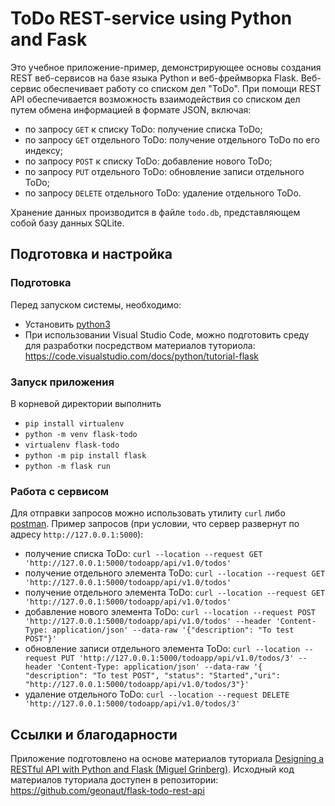 # ToDo REST-service using Python and Fask 
Это учебное приложение-пример, демонстрирующее основы создания REST веб-сервисов на базе языка Python и веб-фреймворка Flask. Веб-сервис обеспечивает работу со списком дел "ToDo". При помощи REST API обеспечивается возможность взаимодействия со списком дел путем обмена информацией в формате JSON, включая:
- по запросу ``GET`` к списку ToDo: получение списка ToDo;
- по запросу ``GET`` отдельного ToDo: получение отдельного ToDo по его индексу;
- по запросу ``POST`` к списку ToDo: добавление нового ToDo;
- по запросу ``PUT`` отдельного ToDo: обновление записи отдельного ToDo;
- по запросу ``DELETE`` отдельного ToDo: удаление отдельного ToDo.

Хранение данных производится в файле ``todo.db``, представляющем собой базу данных SQLite.

## Подготовка и настройка
### Подготовка
Перед запуском системы, необходимо:
- Установить [python3](https://www.python.org/download/releases/3.0/)
- При использовании Visual Studio Code, можно подготовить среду для разработки посредством материалов туториола: https://code.visualstudio.com/docs/python/tutorial-flask

### Запуск приложения
В корневой директории выполнить 
- ``pip install virtualenv``
- ``python -m venv flask-todo``
- ``virtualenv flask-todo``
- ``python -m pip install flask``
- ``python -m flask run``

### Работа с сервисом
Для отправки запросов можно использовать утилиту ``curl`` либо [postman](https://www.postman.com/downloads/). Пример запросов (при условии, что сервер развернут по адресу ``http://127.0.0.1:5000``):
- получение списка ToDo: ``curl --location --request GET 'http://127.0.0.1:5000/todoapp/api/v1.0/todos'``
- получение отдельного элемента ToDo: ``curl --location --request GET 'http://127.0.0.1:5000/todoapp/api/v1.0/todos'``
- получение отдельного элемента ToDo: ``curl --location --request GET 'http://127.0.0.1:5000/todoapp/api/v1.0/todos'``
- добавление нового элемента ToDo: ``curl --location --request POST 'http://127.0.0.1:5000/todoapp/api/v1.0/todos' --header 'Content-Type: application/json' --data-raw '{"description": "To test POST"}'``
- обновление записи отдельного элемента ToDo: ``curl --location --request PUT 'http://127.0.0.1:5000/todoapp/api/v1.0/todos/3' --header 'Content-Type: application/json' --data-raw '{ "description": "To test POST", "status": "Started","uri": "http://127.0.0.1:5000/todoapp/api/v1.0/todos/3"}'``
- удаление отдельного ToDo: ``curl --location --request DELETE 'http://127.0.0.1:5000/todoapp/api/v1.0/todos/3'``

## Ссылки и благодарности
Приложение подготовлено на основе материалов туториала [Designing a RESTful API with Python and Flask (Miguel Grinberg)](https://blog.miguelgrinberg.com/post/designing-a-restful-api-with-python-and-flask). Исходный код материалов туториала доступен в репозитории: https://github.com/geonaut/flask-todo-rest-api